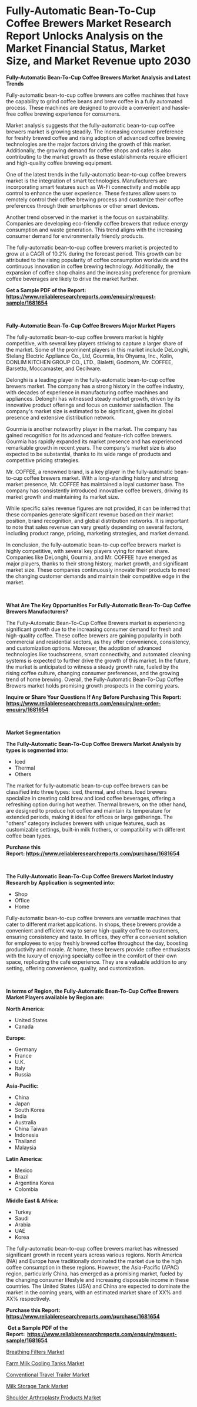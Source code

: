<p><h1>Fully-Automatic Bean-To-Cup Coffee Brewers Market Research Report Unlocks Analysis on the Market Financial Status, Market Size, and Market Revenue upto 2030</h1></p><p><strong>Fully-Automatic Bean-To-Cup Coffee Brewers Market Analysis and Latest Trends</strong></p>
<p><p>Fully-automatic bean-to-cup coffee brewers are coffee machines that have the capability to grind coffee beans and brew coffee in a fully automated process. These machines are designed to provide a convenient and hassle-free coffee brewing experience for consumers.</p><p>Market analysis suggests that the fully-automatic bean-to-cup coffee brewers market is growing steadily. The increasing consumer preference for freshly brewed coffee and rising adoption of advanced coffee brewing technologies are the major factors driving the growth of this market. Additionally, the growing demand for coffee shops and cafes is also contributing to the market growth as these establishments require efficient and high-quality coffee brewing equipment.</p><p>One of the latest trends in the fully-automatic bean-to-cup coffee brewers market is the integration of smart technologies. Manufacturers are incorporating smart features such as Wi-Fi connectivity and mobile app control to enhance the user experience. These features allow users to remotely control their coffee brewing process and customize their coffee preferences through their smartphones or other smart devices.</p><p>Another trend observed in the market is the focus on sustainability. Companies are developing eco-friendly coffee brewers that reduce energy consumption and waste generation. This trend aligns with the increasing consumer demand for environmentally friendly products.</p><p>The fully-automatic bean-to-cup coffee brewers market is projected to grow at a CAGR of 10.2% during the forecast period. This growth can be attributed to the rising popularity of coffee consumption worldwide and the continuous innovation in coffee brewing technology. Additionally, the expansion of coffee shop chains and the increasing preference for premium coffee beverages are likely to drive the market further.</p></p>
<p><strong>Get a Sample PDF of the Report:&nbsp; <a href="https://www.reliableresearchreports.com/enquiry/request-sample/1681654">https://www.reliableresearchreports.com/enquiry/request-sample/1681654</a></strong></p>
<p>&nbsp;</p>
<p><strong>Fully-Automatic Bean-To-Cup Coffee Brewers Major Market Players</strong></p>
<p><p>The fully-automatic bean-to-cup coffee brewers market is highly competitive, with several key players striving to capture a larger share of the market. Some of the prominent players in this market include DeLonghi, Stelang Electric Appliance Co., Ltd, Gourmia, Iris Ohyama, Inc., Kolin, DONLIM KITCHEN GROUP CO., LTD., Bialetti, Godmorn, Mr. COFFEE, Barsetto, Moccamaster, and Cecilware.</p><p>Delonghi is a leading player in the fully-automatic bean-to-cup coffee brewers market. The company has a strong history in the coffee industry, with decades of experience in manufacturing coffee machines and appliances. Delonghi has witnessed steady market growth, driven by its innovative product offerings and focus on customer satisfaction. The company's market size is estimated to be significant, given its global presence and extensive distribution network.</p><p>Gourmia is another noteworthy player in the market. The company has gained recognition for its advanced and feature-rich coffee brewers. Gourmia has rapidly expanded its market presence and has experienced remarkable growth in recent years. The company's market size is also expected to be substantial, thanks to its wide range of products and competitive pricing strategies.</p><p>Mr. COFFEE, a renowned brand, is a key player in the fully-automatic bean-to-cup coffee brewers market. With a long-standing history and strong market presence, Mr. COFFEE has maintained a loyal customer base. The company has consistently introduced innovative coffee brewers, driving its market growth and maintaining its market size.</p><p>While specific sales revenue figures are not provided, it can be inferred that these companies generate significant revenue based on their market position, brand recognition, and global distribution networks. It is important to note that sales revenue can vary greatly depending on several factors, including product range, pricing, marketing strategies, and market demand.</p><p>In conclusion, the fully-automatic bean-to-cup coffee brewers market is highly competitive, with several key players vying for market share. Companies like DeLonghi, Gourmia, and Mr. COFFEE have emerged as major players, thanks to their strong history, market growth, and significant market size. These companies continuously innovate their products to meet the changing customer demands and maintain their competitive edge in the market.</p></p>
<p>&nbsp;</p>
<p><strong>What Are The Key Opportunities For Fully-Automatic Bean-To-Cup Coffee Brewers Manufacturers?</strong></p>
<p><p>The Fully-Automatic Bean-To-Cup Coffee Brewers market is experiencing significant growth due to the increasing consumer demand for fresh and high-quality coffee. These coffee brewers are gaining popularity in both commercial and residential sectors, as they offer convenience, consistency, and customization options. Moreover, the adoption of advanced technologies like touchscreens, smart connectivity, and automated cleaning systems is expected to further drive the growth of this market. In the future, the market is anticipated to witness a steady growth rate, fueled by the rising coffee culture, changing consumer preferences, and the growing trend of home brewing. Overall, the Fully-Automatic Bean-To-Cup Coffee Brewers market holds promising growth prospects in the coming years.</p></p>
<p><strong>Inquire or Share Your Questions If Any Before Purchasing This Report: <a href="https://www.reliableresearchreports.com/enquiry/pre-order-enquiry/1681654">https://www.reliableresearchreports.com/enquiry/pre-order-enquiry/1681654</a></strong></p>
<p>&nbsp;</p>
<p><strong>Market Segmentation</strong></p>
<p><strong>The Fully-Automatic Bean-To-Cup Coffee Brewers Market Analysis by types is segmented into:</strong></p>
<p><ul><li>Iced</li><li>Thermal</li><li>Others</li></ul></p>
<p><p>The market for fully-automatic bean-to-cup coffee brewers can be classified into three types: iced, thermal, and others. Iced brewers specialize in creating cold brew and iced coffee beverages, offering a refreshing option during hot weather. Thermal brewers, on the other hand, are designed to produce hot coffee and maintain its temperature for extended periods, making it ideal for offices or large gatherings. The "others" category includes brewers with unique features, such as customizable settings, built-in milk frothers, or compatibility with different coffee bean types.</p></p>
<p><strong>Purchase this Report:&nbsp;<a href="https://www.reliableresearchreports.com/purchase/1681654">https://www.reliableresearchreports.com/purchase/1681654</a></strong></p>
<p>&nbsp;</p>
<p><strong>The Fully-Automatic Bean-To-Cup Coffee Brewers Market Industry Research by Application is segmented into:</strong></p>
<p><ul><li>Shop</li><li>Office</li><li>Home</li></ul></p>
<p><p>Fully-automatic bean-to-cup coffee brewers are versatile machines that cater to different market applications. In shops, these brewers provide a convenient and efficient way to serve high-quality coffee to customers, ensuring consistency and taste. In offices, they offer a convenient solution for employees to enjoy freshly brewed coffee throughout the day, boosting productivity and morale. At home, these brewers provide coffee enthusiasts with the luxury of enjoying specialty coffee in the comfort of their own space, replicating the café experience. They are a valuable addition to any setting, offering convenience, quality, and customization.</p></p>
<p>&nbsp;</p>
<p><strong>In terms of Region, the Fully-Automatic Bean-To-Cup Coffee Brewers Market Players available by Region are:</strong></p>
<p>
    <p> <strong> North America: </strong>
        <ul>
            <li>United States</li>
            <li>Canada</li>
        </ul>
        </p> 
    <p> <strong> Europe: </strong>
        <ul>
            <li>Germany</li>
            <li>France</li>
            <li>U.K.</li>
            <li>Italy</li>
            <li>Russia</li>
        </ul>
        </p> 
    <p> <strong> Asia-Pacific: </strong>
        <ul>
            <li>China</li>
            <li>Japan</li>
            <li>South Korea</li>
            <li>India</li>
            <li>Australia</li>
            <li>China Taiwan</li>
            <li>Indonesia</li>
            <li>Thailand</li>
            <li>Malaysia</li>
        </ul>
        </p> 
    <p> <strong> Latin America: </strong>
        <ul>
            <li>Mexico</li>
            <li>Brazil</li>
            <li>Argentina Korea</li>
            <li>Colombia</li>
        </ul>
        </p> 
    <p> <strong> Middle East & Africa: </strong>
        <ul>
            <li>Turkey</li>
            <li>Saudi</li>
            <li>Arabia</li>
            <li>UAE</li>
            <li>Korea</li>
        </ul>
    </p>
    </p>
<p><p>The fully-automatic bean-to-cup coffee brewers market has witnessed significant growth in recent years across various regions. North America (NA) and Europe have traditionally dominated the market due to the high coffee consumption in these regions. However, the Asia-Pacific (APAC) region, particularly China, has emerged as a promising market, fueled by the changing consumer lifestyle and increasing disposable income in these countries. The United States (USA) and China are expected to dominate the market in the coming years, with an estimated market share of XX% and XX% respectively.</p></p>
<p><strong>Purchase this Report: <a href="https://www.reliableresearchreports.com/purchase/1681654">https://www.reliableresearchreports.com/purchase/1681654</a></strong></p>
<p>&nbsp;<strong>Get a Sample PDF of the Report:&nbsp;&nbsp;<a href="https://www.reliableresearchreports.com/enquiry/request-sample/1681654">https://www.reliableresearchreports.com/enquiry/request-sample/1681654</a></strong></p>
<p><strong></strong></p>
<p><p><a href="https://medium.com/@rahulv.reportprime/breathing-filters-market-size-cagr-trends-2024-2030-499540148c8b">Breathing Filters Market</a></p><p><a href="https://github.com/rexevange/Market-Research-Report-List-1/blob/main/farm-milk-cooling-tanks-market.md">Farm Milk Cooling Tanks Market</a></p><p><a href="https://medium.com/@germanbraun1929/conventional-travel-trailer-market-size-growth-forecast-2023-2030-85976a6a16bf">Conventional Travel Trailer Market</a></p><p><a href="https://github.com/FassouRP/Market-Research-Report-List-1/blob/main/milk-storage-tank-market.md">Milk Storage Tank Market</a></p><p><a href="https://www.linkedin.com/pulse/decoding-shoulder-arthroplasty-products-market-deep-dive/">Shoulder Arthroplasty Products Market</a></p></p>